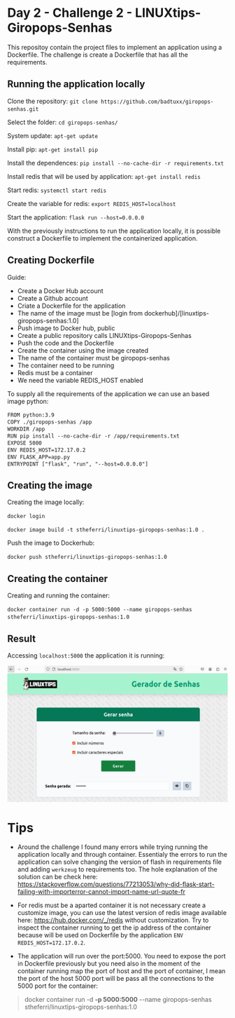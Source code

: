 # Day 2 - Challenge 2 - LINUXtips-Giropops-Senhas

This repositoy contain the project files to implement an application using a Dockerfile.
The challenge is create a Dockerfile that has all the requirements.

## Running the application locally

Clone the repository:
`git clone https://github.com/badtuxx/giropops-senhas.git`

Select the folder:
`cd giropops-senhas/`

System update:
`apt-get update`

Install pip:
`apt-get install pip`

Install the dependences:
`pip install --no-cache-dir -r requirements.txt`

Install redis that will be used by application:
`apt-get install redis`

Start redis:
`systemctl start redis`

Create the variable for redis:
`export REDIS_HOST=localhost`

Start the application:
`flask run --host=0.0.0.0`

With the previously instructions to run the application locally, it is possible construct a Dockerfile to implement the containerized application.

## Creating Dockerfile

Guide:

- Create a Docker Hub account
- Create a Github account
- Criate a Dockerfile for the application
- The name of the image must be [login from dockerhub]/[linuxtips-giropops-senhas:1.0]
- Push image to Docker hub, public
- Create a public repository calls LINUXtips-Giropops-Senhas
- Push the code and the Dockerfile
- Create the container using the image created
- The name of the container must be giropops-senhas
- The container need to be running
- Redis must be a container
- We need the variable REDIS_HOST enabled

To supply all the requirements of the application we can use an based image python:
```
FROM python:3.9
COPY ./giropops-senhas /app
WORKDIR /app
RUN pip install --no-cache-dir -r /app/requirements.txt
EXPOSE 5000
ENV REDIS_HOST=172.17.0.2
ENV FLASK_APP=app.py
ENTRYPOINT ["flask", "run", "--host=0.0.0.0"]
```

## Creating the image

Creating the image locally:

`docker login`

`docker image build -t stheferri/linuxtips-giropops-senhas:1.0 .`

Push the image to Dockerhub:

`docker push stheferri/linuxtips-giropops-senhas:1.0`

## Creating the container

Creating and running the container:

`docker container run -d -p 5000:5000 --name giropops-senhas stheferri/linuxtips-giropops-senhas:1.0`

## Result

Accessing `localhost:5000` the application it is running:


![result](https://github.com/stheferrix/LINUXtips-Giropops-Senhas/blob/main/password-generator.PNG "password-generator.PNG")

# Tips

- Around the challenge I found many errors while trying running the application locally and through container.
Essentialy the errors to run the application can solve changing the version of flash in requirements file and adding `werkzeug` to requirements too. The hole explanation of the solution can be check here: https://stackoverflow.com/questions/77213053/why-did-flask-start-failing-with-importerror-cannot-import-name-url-quote-fr

- For redis must be a aparted container it is not necessary create a customize image, you can use the latest version of redis image available here: https://hub.docker.com/_/redis without customization. Try to inspect the container running to get the ip address of the container because will be used on Dockerfile by the application `ENV REDIS_HOST=172.17.0.2`.

- The application will run over the port:5000. You need to expose the port in Dockerfile previously but you need also in the moment of the container running map the port of host and the port of container, I mean the port of the host 5000 port will be pass all the connections to the 5000 port for the container: 

> docker container run -d **-p 5000:5000** --name giropops-senhas stheferri/linuxtips-giropops-senhas:1.0

